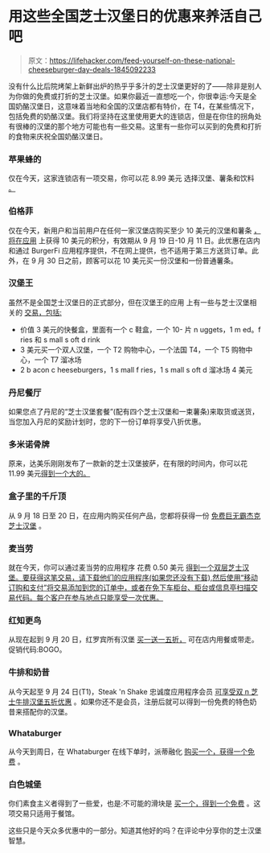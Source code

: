# 用这些全国芝士汉堡日的优惠来养活自己吧

> 原文：<https://lifehacker.com/feed-yourself-on-these-national-cheeseburger-day-deals-1845092233>

没有什么比后院烤架上新鲜出炉的热乎乎多汁的芝士汉堡更好的了——除非是别人为你做的免费或打折的芝士汉堡。如果你最近一直想吃一个，你很幸运:今天是全国奶酪汉堡日，这意味着当地和全国的汉堡店都有特价，在 T4，在某些情况下，包括免费的奶酪汉堡。我们将坚持在这里使用更大的连锁店，但是在你住的拐角处有很棒的汉堡的那个地方可能也有一些交易。这里有一些你可以买到的免费和打折的食物来庆祝全国奶酪汉堡日。



### 苹果蜂的

仅在今天，这家连锁店有一项交易，你可以花 8.99 美元 选择汉堡、薯条和饮料 [。](https://www.applebees.com/en/news/2020/celebrate-national-cheeseburger-day-with-applebees-burger-bundle#:~:text=Celebrate%20National%20Cheeseburger%20Day%20with%20Applebee's%20Burger%20Bundle&text=You%20heard%20that%20right!,app%20(iOS%2C%20Google).)

### **伯格菲**

仅在今天，新用户和当前用户在任何一家汉堡店购买至少 10 美元的汉堡和薯条 [，将在应用](https://www.burgerfi.com) 上获得 10 美元的积分，有效期从 9 月 19 日-10 月 11 日。此优惠在店内和通过 BurgerFi 应用程序提供，不在网上提供，也不适用于第三方送货订单。此外，在 9 月 30 日之前，顾客可以花 10 美元买一份汉堡和一份普通薯条。

### **汉堡王**

虽然不是全国芝士汉堡日的正式部分，但在汉堡王的应用 上有一些与芝士汉堡相关的 [交易，包括:](https://www.bk.com/offers)

*   价值 3 美元的快餐盒，里面有一个 c 鞋盒，一个 10- 片 n uggets，1 m ed。f ries 和 s mall s oft d rink
*   3 美元买一个双人汉堡，一个 T2 购物中心，一个法国 T4，一个 T5 购物中心，一个 T7 溜冰场
*   2 b acon c heeseburgers，1 s mall f ries，1 s mall s oft d 溜冰场 4 美元

### **丹尼餐厅**

如果您点了丹尼的“芝士汉堡套餐”(配有四个芝士汉堡和一束薯条)来取货或送货，当您加入丹尼的奖励计划时，您的下一份订单将享受八折优惠。

### **多米诺骨牌**

原来，达美乐刚刚发布了一款新的芝士汉堡披萨，在有限的时间内，你可以花 11.99 美元[得到一个大的。](https://www.dominos.com/en/pages/order/coupon#!/coupon/national)

### **盒子里的千斤顶**

从 9 月 18 日至 20 日，在应用内购买任何产品，您都将获得一份 [免费巨无霸杰克芝士汉堡](https://www.jackinthebox.com/offers) 。

### **麦当劳**

就在今天，你可以通过麦当劳的应用程序 花费 0.50 美元 [得到一个双层芝士汉堡。要获得这笔交易，请下载他们的应用程序(如果您还没有下载),然后使用“移动订购和支付”将交易添加到您的订单中，或者在免下车柜台、柜台或信息亭扫描交易代码。每个客户在参与地点只能享受一次优惠。](https://www.mcdonalds.com/us/en-us/deals.html)



### **红知更鸟**

从现在起到 9 月 20 日，红罗宾所有汉堡 [买一送一五折，](https://www.redrobin.com/pages/national-cheeseburger-day) 可在店内用餐或带走。促销代码:BOGO。

### **牛排和奶昔**

从今天起至 9 月 24 日(T1)，Steak 'n Shake 忠诚度应用程序会员 [可享受双 n 芝士牛排汉堡五折优惠](https://www.steaknshake.com/specials) 。如果你还不是会员，注册后就可以得到一份免费的特色奶昔来搭配你的汉堡。

### **Whataburger**

从今天到周日，在 Whataburger 在线下单时，派蒂融化 [购买一个，获得一个免费](https://www.chewboom.com/2020/09/12/buy-1-patty-melt-online-get-1-free-at-whataburger-through-september-20-2020) 。

### **白色城堡**

你们素食主义者得到了一些爱，也是:不可能的滑块是 [买一个，得到一个免费](https://www.whitecastle.com/value-offers) 。这项交易只适用于餐馆。

这些只是今天众多优惠中的一部分。知道其他好的吗？在评论中分享你的芝士汉堡智慧。